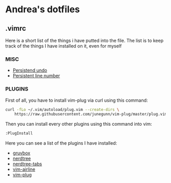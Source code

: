 # Andrea's dotfiles

## .vimrc

Here is a short list of the things i have putted into the file. The list is to keep track of the things I have installed on it, even for myself  

### MISC
- [Persistend undo](https://stackoverflow.com/questions/5700389/using-vims-persistent-undo)
- [Persistent line number](https://stackoverflow.com/questions/774560/in-vim-how-do-i-get-a-file-to-open-at-the-same-line-number-i-closed-it-at-last)

### PLUGINS
First of all, you have to install vim-plug via curl using this command:
```sh
curl -fLo ~/.vim/autoload/plug.vim --create-dirs \
    https://raw.githubusercontent.com/junegunn/vim-plug/master/plug.vim
```
Then you can install every other plugins using this command into vim:
```sh
:PlugInstall
```

Here you can see a list of the plugins I have installed:
- [gruvbox](https://github.com/morhetz/gruvbox)
- [nerdtree](https://github.com/preservim/nerdtree)
- [nerdtree-tabs](https://github.com/jistr/vim-nerdtree-tabs)
- [vim-airline](https://github.com/vim-airline/vim-airline)
- [vim-plug](https://github.com/junegunn/vim-plug)


